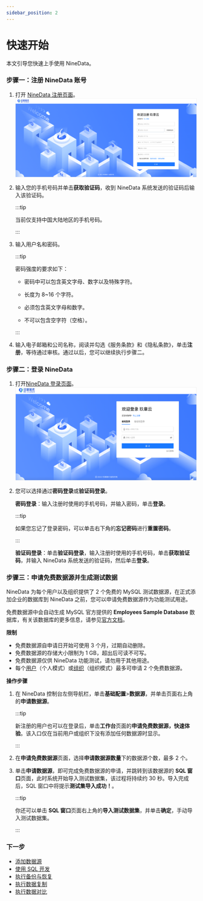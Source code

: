 ```yaml
---
sidebar_position: 2
---
```


# 快速开始

本文引导您快速上手使用 NineData。

### 步骤一：注册 NineData 账号

1. 打开 [NineData 注册页面](https://https://console.ninedata.cloud/user/register)。![registration](./image/registration.png)

2. 输入您的手机号码并单击**获取验证码**，收到 NineData 系统发送的验证码后输入该验证码。

   :::tip

   当前仅支持中国大陆地区的手机号码。

   :::

3. 输入用户名和密码。

   :::tip

   密码强度的要求如下：

   - 密码中可以包含英文字母、数字以及特殊字符。

   - 长度为 8~16 个字符。

   - 必须包含英文字母和数字。

   - 不可以包含空字符（空格）。

   :::

4. 输入电子邮箱和公司名称，阅读并勾选《服务条款》和《隐私条款》，单击**注册**，等待通过审核。通过以后，您可以继续执行步骤二。

### 步骤二：登录 NineData

1. 打开[NineData 登录页面](https://console.ninedata.cloud)。![login](./image/login.png)

2. 您可以选择通过**密码登录**或**验证码登录**。

   **密码登录**：输入注册时使用的手机号码，并输入密码，单击**登录**。

   :::tip

   如果您忘记了登录密码，可以单击右下角的**忘记密码**进行**重置密码**。
   
   :::
   
   **验证码登录**：单击**验证码登录**，输入注册时使用的手机号码，单击**获取验证码**，并输入 NineData 系统发送的验证码，然后单击**登录**。

### 步骤三：申请免费数据源并生成测试数据

NineData 为每个用户以及组织提供了 2 个免费的 MySQL 测试数据源，在正式添加企业的数据库到 NineData 之前，您可以申请免费数据源作为功能测试用途。

免费数据源中会自动生成 MySQL 官方提供的 **Employees Sample Database** 数据库，有关该数据库的更多信息，请参见[官方文档](https://dev.mysql.com/doc/employee/en/employees-preface.html)。

**限制**

- 免费数据源自申请日开始可使用 3 个月，过期自动删除。
- 免费数据源的存储大小限制为 1 GB，超出后可读不可写。
- 免费数据源仅供 NineData 功能测试，请勿用于其他用途。
- 每个[用户](./account/intro_account#user)（个人模式）或[组织](./account/intro_account#organization)（组织模式）最多可申请 2 个免费数据源。

**操作步骤**

1. 在 NineData 控制台左侧导航栏，单击**基础配置**>**数据源**，并单击页面右上角的**申请数据源**。

   :::tip

   新注册的用户也可以在登录后，单击**工作台**页面的**申请免费数据源，快速体验**。该入口仅在当前用户或组织下没有添加任何数据源时显示。

   :::

2. 在**申请免费数据源**页面，选择**申请数据源数量**下的数据源个数，最多 2 个。

3. 单击**申请数据源**，即可完成免费数据源的申请，并跳转到该数据源的 **SQL 窗口**页面，此时系统开始导入测试数据集，该过程将持续约 30 秒。导入完成后，SQL 窗口中将提示**测试集导入成功！**。

   :::tip

   你还可以单击 **SQL 窗口**页面右上角的**导入测试数据集**，并单击**确定**，手动导入测试数据集。

   :::

### 下一步

* [添加数据源](/configuration/datasource.md)
* [使用 SQL 开发](/sqldev/intro_sqldev.md)
* [执行备份与恢复](/backup_and_restore/intro_back.md)
* [执行数据复制](/replication/intro_repli.md)
* [执行数据对比](/compare/intro_comp.md)
